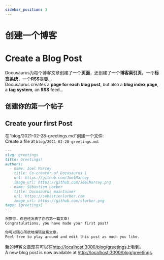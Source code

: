 ```yaml
---
sidebar_position: 3
---
```


# 创建一个博客

# Create a Blog Post

Docusaurus为每个博客文章创建了一个**页面**，还创建了一个**博客索引页**，一个**标签系统**，一个**RSS**提要…    
Docusaurus creates a **page for each blog post**, but also a **blog index page**, a **tag system**, an **RSS** feed...

## 创建你的第一个帖子 
## Create your first Post

在“blog/2021-02-28-greetings.md”创建一个文件:   
Create a file at `blog/2021-02-28-greetings.md`:

```md title="blog/2021-02-28-greetings.md"
---
slug: greetings
title: Greetings!
authors:
  - name: Joel Marcey
    title: Co-creator of Docusaurus 1
    url: https://github.com/JoelMarcey
    image_url: https://github.com/JoelMarcey.png
  - name: Sébastien Lorber
    title: Docusaurus maintainer
    url: https://sebastienlorber.com
    image_url: https://github.com/slorber.png
tags: [greetings]
---

祝贺你，你已经发表了你的第一篇文章!   
Congratulations, you have made your first post!

你可以随心所欲地编辑这篇文章。   
Feel free to play around and edit this post as much you like.
```

新的博客文章现在可以在[http://localhost:3000/blog/greetings](http://localhost:3000/blog/greetings)上看到。   
A new blog post is now available at [http://localhost:3000/blog/greetings](http://localhost:3000/blog/greetings).
